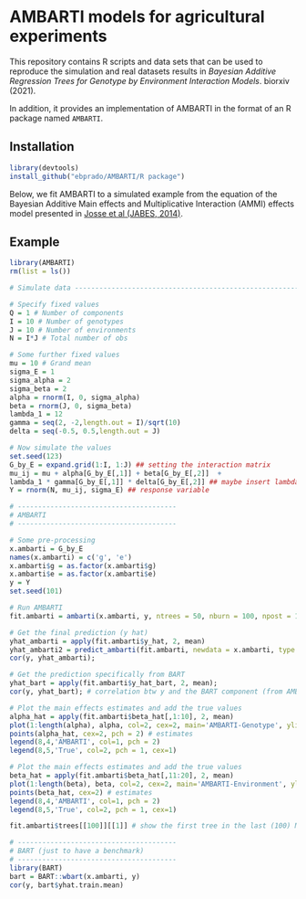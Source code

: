 # AMBARTI models for agricultural experiments

This repository contains R scripts and data sets that can be used to reproduce the simulation and real datasets results in _Bayesian Additive Regression Trees for Genotype by Environment Interaction Models_. biorxiv (2021).

In addition, it provides an implementation of AMBARTI in the format of an R package named ```AMBARTI```.

## Installation
``` r
library(devtools)
install_github("ebprado/AMBARTI/R package")
```
Below, we fit AMBARTI to a simulated example from the equation of the Bayesian Additive Main effects and Multiplicative Interaction (AMMI) effects model presented in [Josse et al (JABES, 2014)](https://link.springer.com/content/pdf/10.1007/s13253-014-0168-z.pdf).

## Example
``` r
library(AMBARTI)
rm(list = ls())

# Simulate data -----------------------------------------------------------

# Specify fixed values
Q = 1 # Number of components
I = 10 # Number of genotypes
J = 10 # Number of environments
N = I*J # Total number of obs

# Some further fixed values
mu = 10 # Grand mean
sigma_E = 1
sigma_alpha = 2
sigma_beta = 2
alpha = rnorm(I, 0, sigma_alpha)
beta = rnorm(J, 0, sigma_beta)
lambda_1 = 12
gamma = seq(2, -2,length.out = I)/sqrt(10)
delta = seq(-0.5, 0.5,length.out = J)

# Now simulate the values
set.seed(123)
G_by_E = expand.grid(1:I, 1:J) ## setting the interaction matrix
mu_ij = mu + alpha[G_by_E[,1]] + beta[G_by_E[,2]]  +
lambda_1 * gamma[G_by_E[,1]] * delta[G_by_E[,2]] ## maybe insert lambda2
Y = rnorm(N, mu_ij, sigma_E) ## response variable

# ---------------------------------------
# AMBARTI
# ---------------------------------------

# Some pre-processing
x.ambarti = G_by_E
names(x.ambarti) = c('g', 'e')
x.ambarti$g = as.factor(x.ambarti$g)
x.ambarti$e = as.factor(x.ambarti$e)
y = Y
set.seed(101)

# Run AMBARTI
fit.ambarti = ambarti(x.ambarti, y, ntrees = 50, nburn = 100, npost = 100, sparse= FALSE)

# Get the final prediction (y hat)
yhat_ambarti = apply(fit.ambarti$y_hat, 2, mean)
yhat_ambarti2 = predict_ambarti(fit.ambarti, newdata = x.ambarti, type = 'mean')
cor(y, yhat_ambarti);

# Get the prediction specifically from BART
yhat_bart = apply(fit.ambarti$y_hat_bart, 2, mean);
cor(y, yhat_bart); # correlation btw y and the BART component (from AMBARTI)

# Plot the main effects estimates and add the true values
alpha_hat = apply(fit.ambarti$beta_hat[,1:10], 2, mean)
plot(1:length(alpha), alpha, col=2, cex=2, main='AMBARTI-Genotype', ylim=c(-5,5)) # true values
points(alpha_hat, cex=2, pch = 2) # estimates
legend(8,4,'AMBARTI', col=1, pch = 2)
legend(8,5,'True', col=2, pch = 1, cex=1)

# Plot the main effects estimates and add the true values
beta_hat = apply(fit.ambarti$beta_hat[,11:20], 2, mean)
plot(1:length(beta), beta, col=2, cex=2, main='AMBARTI-Environment', ylim=c(-5,5)) # true values
points(beta_hat, cex=2) # estimates
legend(8,4,'AMBARTI', col=1, pch = 2)
legend(8,5,'True', col=2, pch = 1, cex=1)

fit.ambarti$trees[[100]][[1]] # show the first tree in the last (100) MCMC iteration.

# ---------------------------------------
# BART (just to have a benchmark)
# ---------------------------------------
library(BART)
bart = BART::wbart(x.ambarti, y)
cor(y, bart$yhat.train.mean)
```
